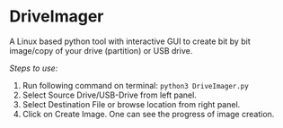 # DriveImager
A Linux based python tool with interactive GUI to create bit by bit image/copy of your drive (partition) or USB drive.

_Steps to use:_

  1. Run following command on terminal: `python3 DriveImager.py`
  2. Select Source Drive/USB-Drive from left panel.
  3. Select Destination File or browse location from right panel.
  4. Click on Create Image. One can see the progress of image creation.
  
